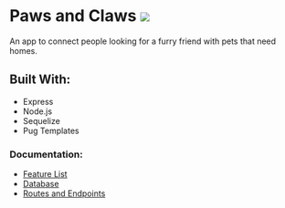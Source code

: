 # Paws and Claws ![](../paws-and-claws/documentation/Images/logo.png)
An app to connect people looking for a furry friend with pets that need homes.

## Built With:
* Express
* Node.js
* Sequelize
* Pug Templates

### Documentation:
* [Feature List](/documentation/featureList.md)
* [Database](/documentation/database.md)
* [Routes and Endpoints](/documentation/routes_endpoints.md)
